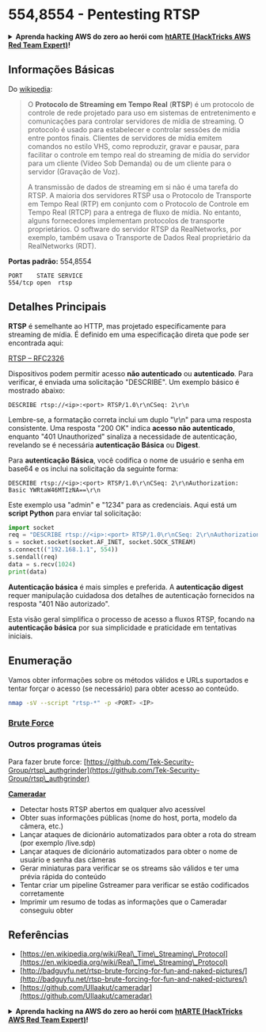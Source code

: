 # 554,8554 - Pentesting RTSP

<details>

<summary><strong>Aprenda hacking AWS do zero ao herói com</strong> <a href="https://training.hacktricks.xyz/courses/arte"><strong>htARTE (HackTricks AWS Red Team Expert)</strong></a><strong>!</strong></summary>

Outras maneiras de apoiar o HackTricks:

* Se você quiser ver sua **empresa anunciada no HackTricks** ou **baixar o HackTricks em PDF** Verifique os [**PLANOS DE ASSINATURA**](https://github.com/sponsors/carlospolop)!
* Adquira o [**swag oficial PEASS & HackTricks**](https://peass.creator-spring.com)
* Descubra [**A Família PEASS**](https://opensea.io/collection/the-peass-family), nossa coleção exclusiva de [**NFTs**](https://opensea.io/collection/the-peass-family)
* **Junte-se ao** 💬 [**grupo Discord**](https://discord.gg/hRep4RUj7f) ou ao [**grupo telegram**](https://t.me/peass) ou **siga-nos** no **Twitter** 🐦 [**@carlospolopm**](https://twitter.com/hacktricks_live)**.**
* **Compartilhe seus truques de hacking enviando PRs para os** [**HackTricks**](https://github.com/carlospolop/hacktricks) e [**HackTricks Cloud**](https://github.com/carlospolop/hacktricks-cloud) repositórios do github.

</details>

## Informações Básicas

Do [wikipedia](https://en.wikipedia.org/wiki/Real\_Time\_Streaming\_Protocol):

> O **Protocolo de Streaming em Tempo Real** (**RTSP**) é um protocolo de controle de rede projetado para uso em sistemas de entretenimento e comunicações para controlar servidores de mídia de streaming. O protocolo é usado para estabelecer e controlar sessões de mídia entre pontos finais. Clientes de servidores de mídia emitem comandos no estilo VHS, como reproduzir, gravar e pausar, para facilitar o controle em tempo real do streaming de mídia do servidor para um cliente (Vídeo Sob Demanda) ou de um cliente para o servidor (Gravação de Voz).
>
> A transmissão de dados de streaming em si não é uma tarefa do RTSP. A maioria dos servidores RTSP usa o Protocolo de Transporte em Tempo Real (RTP) em conjunto com o Protocolo de Controle em Tempo Real (RTCP) para a entrega de fluxo de mídia. No entanto, alguns fornecedores implementam protocolos de transporte proprietários. O software do servidor RTSP da RealNetworks, por exemplo, também usava o Transporte de Dados Real proprietário da RealNetworks (RDT).

**Portas padrão:** 554,8554
```
PORT    STATE SERVICE
554/tcp open  rtsp
```
## Detalhes Principais

**RTSP** é semelhante ao HTTP, mas projetado especificamente para streaming de mídia. É definido em uma especificação direta que pode ser encontrada aqui:

[RTSP – RFC2326](https://tools.ietf.org/html/rfc2326)

Dispositivos podem permitir acesso **não autenticado** ou **autenticado**. Para verificar, é enviada uma solicitação "DESCRIBE". Um exemplo básico é mostrado abaixo:

`DESCRIBE rtsp://<ip>:<port> RTSP/1.0\r\nCSeq: 2\r\n`

Lembre-se, a formatação correta inclui um duplo "\r\n" para uma resposta consistente. Uma resposta "200 OK" indica **acesso não autenticado**, enquanto "401 Unauthorized" sinaliza a necessidade de autenticação, revelando se é necessária **autenticação Básica** ou **Digest**.

Para **autenticação Básica**, você codifica o nome de usuário e senha em base64 e os inclui na solicitação da seguinte forma:

`DESCRIBE rtsp://<ip>:<port> RTSP/1.0\r\nCSeq: 2\r\nAuthorization: Basic YWRtaW46MTIzNA==\r\n`

Este exemplo usa "admin" e "1234" para as credenciais. Aqui está um **script Python** para enviar tal solicitação:
```python
import socket
req = "DESCRIBE rtsp://<ip>:<port> RTSP/1.0\r\nCSeq: 2\r\nAuthorization: Basic YWRtaW46MTIzNA==\r\n\r\n"
s = socket.socket(socket.AF_INET, socket.SOCK_STREAM)
s.connect(("192.168.1.1", 554))
s.sendall(req)
data = s.recv(1024)
print(data)
```
**Autenticação básica** é mais simples e preferida. A **autenticação digest** requer manipulação cuidadosa dos detalhes de autenticação fornecidos na resposta "401 Não autorizado".

Esta visão geral simplifica o processo de acesso a fluxos RTSP, focando na **autenticação básica** por sua simplicidade e praticidade em tentativas iniciais.


## Enumeração

Vamos obter informações sobre os métodos válidos e URLs suportados e tentar forçar o acesso (se necessário) para obter acesso ao conteúdo.
```bash
nmap -sV --script "rtsp-*" -p <PORT> <IP>
```
### [Brute Force](../generic-methodologies-and-resources/brute-force.md#rtsp)

### **Outros programas úteis**

Para fazer brute force: [https://github.com/Tek-Security-Group/rtsp\_authgrinder](https://github.com/Tek-Security-Group/rtsp\_authgrinder)

[**Cameradar**](https://github.com/Ullaakut/cameradar)

* Detectar hosts RTSP abertos em qualquer alvo acessível
* Obter suas informações públicas (nome do host, porta, modelo da câmera, etc.)
* Lançar ataques de dicionário automatizados para obter a rota do stream (por exemplo /live.sdp)
* Lançar ataques de dicionário automatizados para obter o nome de usuário e senha das câmeras
* Gerar miniaturas para verificar se os streams são válidos e ter uma prévia rápida do conteúdo
* Tentar criar um pipeline Gstreamer para verificar se estão codificados corretamente
* Imprimir um resumo de todas as informações que o Cameradar conseguiu obter

## Referências
* [https://en.wikipedia.org/wiki/Real\_Time\_Streaming\_Protocol](https://en.wikipedia.org/wiki/Real\_Time\_Streaming\_Protocol)
* [http://badguyfu.net/rtsp-brute-forcing-for-fun-and-naked-pictures/](http://badguyfu.net/rtsp-brute-forcing-for-fun-and-naked-pictures/)
* [https://github.com/Ullaakut/cameradar](https://github.com/Ullaakut/cameradar)

<details>

<summary><strong>Aprenda hacking na AWS do zero ao herói com</strong> <a href="https://training.hacktricks.xyz/courses/arte"><strong>htARTE (HackTricks AWS Red Team Expert)</strong></a><strong>!</strong></summary>

Outras formas de apoiar o HackTricks:

* Se você deseja ver sua **empresa anunciada no HackTricks** ou **baixar o HackTricks em PDF**, verifique os [**PLANOS DE ASSINATURA**](https://github.com/sponsors/carlospolop)!
* Adquira o [**swag oficial PEASS & HackTricks**](https://peass.creator-spring.com)
* Descubra [**A Família PEASS**](https://opensea.io/collection/the-peass-family), nossa coleção exclusiva de [**NFTs**](https://opensea.io/collection/the-peass-family)
* **Junte-se ao** 💬 [**grupo Discord**](https://discord.gg/hRep4RUj7f) ou ao [**grupo telegram**](https://t.me/peass) ou **siga-nos** no **Twitter** 🐦 [**@carlospolopm**](https://twitter.com/hacktricks_live)**.**
* **Compartilhe seus truques de hacking enviando PRs para os repositórios** [**HackTricks**](https://github.com/carlospolop/hacktricks) e [**HackTricks Cloud**](https://github.com/carlospolop/hacktricks-cloud).

</details>
